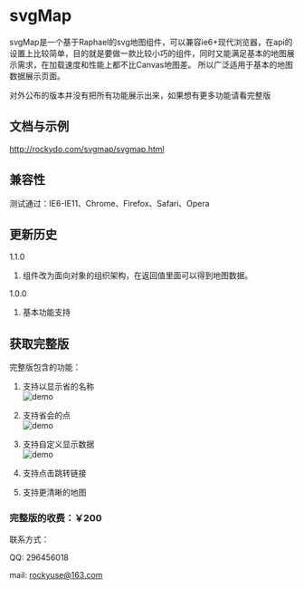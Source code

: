 # svgMap
svgMap是一个基于Raphael的svg地图组件，可以兼容ie6+现代浏览器，在api的设置上比较简单，目的就是要做一款比较小巧的组件，同时又能满足基本的地图展示需求，在加载速度和性能上都不比Canvas地图差。
所以广泛适用于基本的地图数据展示页面。

对外公布的版本并没有把所有功能展示出来，如果想有更多功能请看完整版

##  文档与示例

<http://rockydo.com/svgmap/svgmap.html>

##  兼容性

测试通过：IE6-IE11、Chrome、Firefox、Safari、Opera

##  更新历史

1.1.0

1. 组件改为面向对象的组织架构，在返回值里面可以得到地图数据。

1.0.0

1. 基本功能支持


##  获取完整版

完整版包含的功能：

1. 支持以显示省的名称  
![demo](https://raw.githubusercontent.com/rockyuse/svgMap/master/screenshot/demo1.jpg)

2. 支持省会的点  
![demo](https://raw.githubusercontent.com/rockyuse/svgMap/master/screenshot/demo2.jpg)

3. 支持自定义显示数据  
![demo](https://raw.githubusercontent.com/rockyuse/svgMap/master/screenshot/demo3.jpg)

4. 支持点击跳转链接

5. 支持更清晰的地图


### 完整版的收费：￥200


联系方式：

QQ:     296456018
    
mail:   rockyuse@163.com